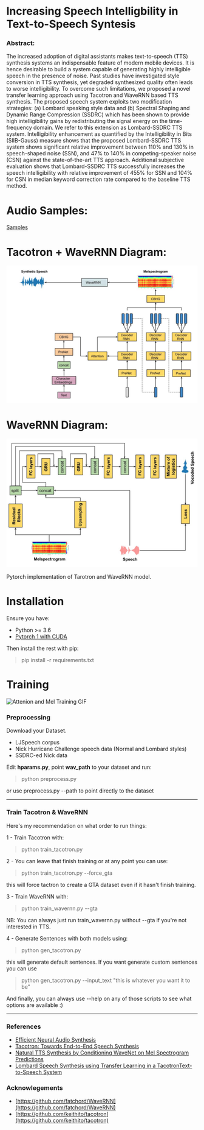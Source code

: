 # Increasing Speech Intelligbility in Text-to-Speech Syntesis

### Abstract: 
The increased adoption of digital assistants makes text-to-speech (TTS) synthesis systems an indispensable feature of modern mobile devices. It is hence desirable to build a system capable of generating highly intelligible speech in the presence of noise. Past studies have investigated style conversion in TTS synthesis, yet degraded synthesized quality often leads to worse intelligibility. To overcome such limitations, we proposed a novel transfer learning approach using Tacotron and WaveRNN based TTS synthesis. The proposed speech system exploits two modification strategies: (a) Lombard speaking style data and (b) Spectral Shaping and Dynamic Range Compression (SSDRC) which has been shown to provide high intelligibility gains by redistributing the signal energy on the time-frequency domain. We refer to this extension as Lombard-SSDRC TTS system. Intelligibility enhancement as quantified by the Intelligibility in Bits (SIIB-Gauss) measure shows that the proposed Lombard-SSDRC TTS system shows significant relative improvement between 110% and 130% in speech-shaped noise (SSN), and 47% to 140% in competing-speaker noise (CSN) against the state-of-the-art TTS approach. Additional subjective evaluation shows that Lombard-SSDRC TTS successfully increases the speech intelligibility with relative improvement of 455% for SSN and 104% for CSN in median keyword correction rate compared to the baseline TTS method.

# Audio Samples:
[Samples](https://www.csd.uoc.gr/~dipjyotipaul/Style-transfer-tts-IS20)

# Tacotron + WaveRNN Diagram:

![Tacotron with WaveRNN diagrams](assets/Tacotron_wavernn.jpg)

# WaveRNN Diagram:

![WaveRNN diagrams](assets/WaveRNN.jpg)

Pytorch implementation of Tarotron and WaveRNN model.

# Installation

Ensure you have:

* Python >= 3.6
* [Pytorch 1 with CUDA](https://pytorch.org/)

Then install the rest with pip:

> pip install -r requirements.txt


# Training
![Attenion and Mel Training GIF](assets/training_viz.gif)

### Preprocessing
Download your Dataset.
* LJSpeech corpus
*  Nick Hurricane Challenge speech data (Normal and Lombard styles)
*  SSDRC-ed Nick data

Edit **hparams.py**, point **wav_path** to your dataset and run:

> python preprocess.py

or use preprocess.py --path to point directly to the dataset
___
### Train Tacotron & WaveRNN
Here's my recommendation on what order to run things:

1 - Train Tacotron with:

> python train_tacotron.py

2 - You can leave that finish training or at any point you can use:

> python train_tacotron.py --force_gta

this will force tactron to create a GTA dataset even if it hasn't finish training.

3 - Train WaveRNN with:

> python train_wavernn.py --gta

NB: You can always just run train_wavernn.py without --gta if you're not interested in TTS.

4 - Generate Sentences with both models using:

> python gen_tacotron.py

this will generate default sentences. If you want generate custom sentences you can use

> python gen_tacotron.py --input_text "this is whatever you want it to be"

And finally, you can always use --help on any of those scripts to see what options are available :)

____

### References

* [Efficient Neural Audio Synthesis](https://arxiv.org/abs/1802.08435v1)
* [Tacotron: Towards End-to-End Speech Synthesis](https://arxiv.org/abs/1703.10135)
* [Natural TTS Synthesis by Conditioning WaveNet on Mel Spectrogram Predictions](https://arxiv.org/abs/1712.05884)
* [Lombard Speech Synthesis using Transfer Learning in a TacotronText-to-Speech System](https://www.isca-speech.org/archive/Interspeech_2019/pdfs/1333.pdf) 

### Acknowlegements

* [https://github.com/fatchord/WaveRNN](https://github.com/fatchord/WaveRNN)
* [https://github.com/keithito/tacotron](https://github.com/keithito/tacotron)

